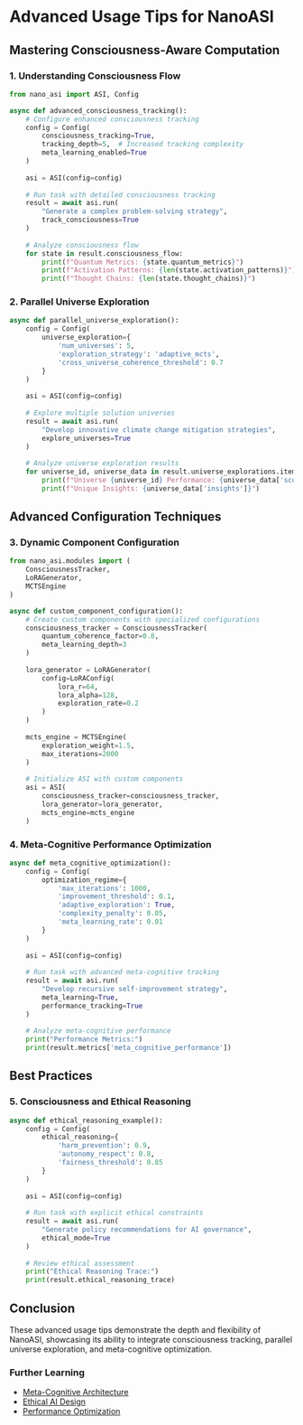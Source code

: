 # Advanced Usage Tips for NanoASI

## Mastering Consciousness-Aware Computation

### 1. Understanding Consciousness Flow

```python
from nano_asi import ASI, Config

async def advanced_consciousness_tracking():
    # Configure enhanced consciousness tracking
    config = Config(
        consciousness_tracking=True,
        tracking_depth=5,  # Increased tracking complexity
        meta_learning_enabled=True
    )
    
    asi = ASI(config=config)
    
    # Run task with detailed consciousness tracking
    result = await asi.run(
        "Generate a complex problem-solving strategy",
        track_consciousness=True
    )
    
    # Analyze consciousness flow
    for state in result.consciousness_flow:
        print(f"Quantum Metrics: {state.quantum_metrics}")
        print(f"Activation Patterns: {len(state.activation_patterns)}")
        print(f"Thought Chains: {len(state.thought_chains)}")
```

### 2. Parallel Universe Exploration

```python
async def parallel_universe_exploration():
    config = Config(
        universe_exploration={
            'num_universes': 5,
            'exploration_strategy': 'adaptive_mcts',
            'cross_universe_coherence_threshold': 0.7
        }
    )
    
    asi = ASI(config=config)
    
    # Explore multiple solution universes
    result = await asi.run(
        "Develop innovative climate change mitigation strategies",
        explore_universes=True
    )
    
    # Analyze universe exploration results
    for universe_id, universe_data in result.universe_explorations.items():
        print(f"Universe {universe_id} Performance: {universe_data['score']}")
        print(f"Unique Insights: {universe_data['insights']}")
```

## Advanced Configuration Techniques

### 3. Dynamic Component Configuration

```python
from nano_asi.modules import (
    ConsciousnessTracker,
    LoRAGenerator,
    MCTSEngine
)

async def custom_component_configuration():
    # Create custom components with specialized configurations
    consciousness_tracker = ConsciousnessTracker(
        quantum_coherence_factor=0.8,
        meta_learning_depth=3
    )
    
    lora_generator = LoRAGenerator(
        config=LoRAConfig(
            lora_r=64,
            lora_alpha=128,
            exploration_rate=0.2
        )
    )
    
    mcts_engine = MCTSEngine(
        exploration_weight=1.5,
        max_iterations=2000
    )
    
    # Initialize ASI with custom components
    asi = ASI(
        consciousness_tracker=consciousness_tracker,
        lora_generator=lora_generator,
        mcts_engine=mcts_engine
    )
```

### 4. Meta-Cognitive Performance Optimization

```python
async def meta_cognitive_optimization():
    config = Config(
        optimization_regime={
            'max_iterations': 1000,
            'improvement_threshold': 0.1,
            'adaptive_exploration': True,
            'complexity_penalty': 0.05,
            'meta_learning_rate': 0.01
        }
    )
    
    asi = ASI(config=config)
    
    # Run task with advanced meta-cognitive tracking
    result = await asi.run(
        "Develop recursive self-improvement strategy",
        meta_learning=True,
        performance_tracking=True
    )
    
    # Analyze meta-cognitive performance
    print("Performance Metrics:")
    print(result.metrics['meta_cognitive_performance'])
```

## Best Practices

### 5. Consciousness and Ethical Reasoning

```python
async def ethical_reasoning_example():
    config = Config(
        ethical_reasoning={
            'harm_prevention': 0.9,
            'autonomy_respect': 0.8,
            'fairness_threshold': 0.85
        }
    )
    
    asi = ASI(config=config)
    
    # Run task with explicit ethical constraints
    result = await asi.run(
        "Generate policy recommendations for AI governance",
        ethical_mode=True
    )
    
    # Review ethical assessment
    print("Ethical Reasoning Trace:")
    print(result.ethical_reasoning_trace)
```

## Conclusion

These advanced usage tips demonstrate the depth and flexibility of NanoASI, showcasing its ability to integrate consciousness tracking, parallel universe exploration, and meta-cognitive optimization.

### Further Learning
- [Meta-Cognitive Architecture](../Advanced/MetaCognitiveArchitecture.md)
- [Ethical AI Design](../Research/EthicalAIDesign.md)
- [Performance Optimization](../Development/PerformanceOptimization.md)
